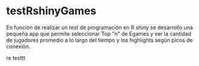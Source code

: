 # testRshinyGames

En función de realizar un test de programación en R shiny se desarrollo una pequeña app que permite seleccionar Top "n" de Egames y ver la cantidad de jugadores promedio a lo largo del tiempo y los highlights según picos de conexión.

re testtt


